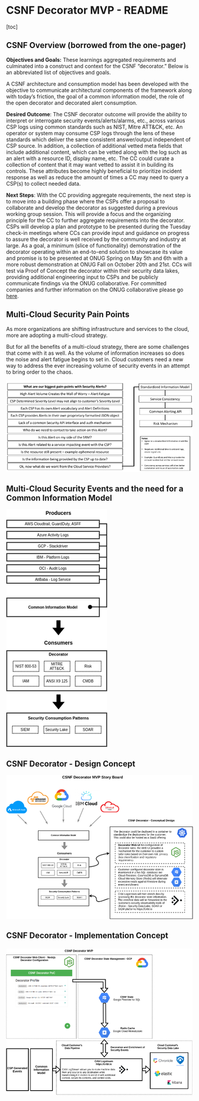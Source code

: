 # CSNF Decorator MVP - README

[toc]



## CSNF Overview (borrowed from the one-pager)

**Objectives and Goals:** These learnings aggregated requirements and culminated into a construct and context for the CSNF “decorator.” Below is an abbreviated list of objectives and goals.

A CSNF architecture and consumption model has been developed with the objective to communicate architectural components of the framework along with today’s friction, the goal of a common information model, the role of the open decorator and decorated alert consumption. 

**Desired Outcome**: The CSNF decorator outcome will provide the ability to interpret or interrogate security events/alerts/alarms, etc., across various CSP logs using common standards such as NIST, Mitre ATT&CK, etc. An operator or system may consume CSP logs through the lens of these standards which deliver the same consistent answer/output independent of CSP source. In addition, a collection of additional vetted meta fields that include additional content, which can be vetted along with the log such as an alert with a resource ID, display name, etc. The CC could curate a collection of content that it may want vetted to assist it in building its controls. These attributes become highly beneficial to prioritize incident response as well as reduce the amount of times a CC may need to query a CSP(s) to collect needed data.  

**Next Steps**: With the CC providing aggregate requirements, the next step is to move into a building phase where the CSPs offer a proposal to collaborate and develop the decorator as suggested during a previous working group session. This will provide a focus and the organizing principle for the CC to further aggregate requirements into the decorator. CSPs will develop a plan and prototype to be presented during the Tuesday check-in meetings where CCs can provide input and guidance on progress to assure the decorator is well received by the community and industry at large. As a goal, a minimum (slice of functionality) demonstration of the decorator operating within an end-to-end solution to showcase its value and promise is to be presented at ONUG Spring on May 5th and 6th with a more robust demonstration at ONUG Fall on October 20th and 21st.  CCs will test via Proof of Concept the decorator within their security data lakes, providing additional engineering input to CSPs and be publicly communicate findings via the ONUG collaborative.  For committed companies and further information on the ONUG collaborative please go [here](https://onug.net/collaborative/).  







## Multi-Cloud Security Pain Points

As more organizations are shifting infrastructure and services to the cloud, more are adopting a multi-cloud strategy.

But for all the benefits of a multi-cloud strategy, there are some challenges that come with it as well. As the volume of information increases so does the noise and alert fatigue begins to set in. Cloud customers need a new way to address the ever increasing volume of security events in an attempt to bring order to the chaos. 

![CSNF-pain-points](./arch/img/CSNF-pain-points.png)





## Multi-Cloud Security Events and the need for a Common Information Model









![CSNF-CSNF Flow Highlevel](./arch/img/CSNF-CSNF-Flow-Highlevel.png)









## CSNF Decorator - Design Concept









![](./arch/img/CSNF-Decorator-MVP.png)







## CSNF Decorator - Implementation Concept





### ![CSNF-Decorator-Design](./arch/img/CSNF-Decorator-Design.png)